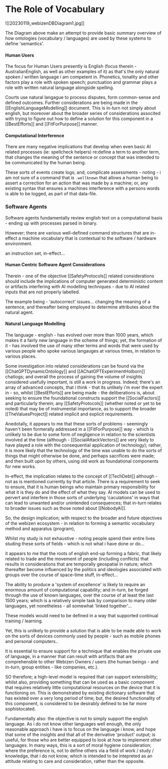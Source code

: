 # The Role of Vocabulary


![[20230119_webizenDBDiagram1.jpg]]

The Diagram above make an attempt to provide basic summary overview of how ontologies (vocabulary / languages) are used by these systems to define 'semantics'.

#### Human Users

The focus for Human Users presently is English (focus therein - AustralianEnglish, as well as other examples of it) as that's the only natural spoken / written language i am competent in.  Phonetics, tonality and other factors play a role with spoken speech; punctuation and grammar plays a role with written natural language alongside spelling.

Courts use natural langague to process disputes, form common-sense and defined outcomes.  Further considerations are being made in the [[EnglishLanguageModelling]] document.  This is in-turn not simply about english, but moreover about the broader series of considerations associted with trying to figure out how to define a solution for this component in a [[BestEfforts]] and [[FitForPurpose]] manner.

#### Computational Interference

There are many negative implications that develop when even basic AI related processes (ie: spellcheck helpers) re:define a term to another term, that changes the meaning of the sentence or concept that was intended to be communicated by the human being. 

These sorts of events create logs; and, complicate assessments - noting - i am not sure of a command that is `.wellknown` that allows a human being to assert a correction for an action that was made by a machine; or, any existing syntax that ensures a machines interference with a persons words is able to be logged, as part of that data-file.  

### Software Agents

Software agents fundamentally review english text on a computational basis - ending up with processes parsed in binary. 

However; there are various well-defined command structures that are in-effect a machine vocabulary that is contextual to the software / hardware environment. 

an instruction set, in-effect...

#### Human Centric Software Agent Considerations

Therein - one of the objective [[SafetyProtocols]] related considerations should include the implications of computer generated deterministic content or artifacts interfering with AI modelling techniques - due to AI related inputs that are not properly labelled.

The example being - 'autocorrect' issues...  changing the meaning of a sentence, and thereafter being employed to determine attributes about the natural agent. 

#### Natural Language Modelling 

The language - english - has evolved over more than 1000 years, which makes it a fairly new language in the scheme of things; yet, the formation of it - has involved the use of many other terms and words that were used by various people who spoke various langauges at various times, in relation to various places.  

Some investigation into related considerations can be found via the [[ChatGPTDynamicOntology]] and [[AChatGPTExperimentHolborn]] chatlogs; and overall the process of gaining the volume of insights considered usefully important, is still a work in progress.  Indeed; there's an array of advanced concepts, that i think - that its unlikely i'm ever the expert in - so, whilst [[BestEfforts]] are being made - the deliberations is, about seeking to ensure the foundational constructs support the [[SocialFactors]] and particularly therein; any [[SafetyProtocols]] (whether noted or yet to be noted) that may be of instrumental importance, as to support the broader [[TheValuesProject]] related implicit and explicit requirements. 

Anedotally, it appears to me that these sorts of problems - seemingly haven't been formerally addressed in a [[FitForPurpose]] way - which is unlikely to be due to some form of negligence in relation to the scientists involved at the time (although - [[SocialAttackVectors]] are very likely to have played a role with the consequential application of technology); rather, it is more likely that the technology of the time was unable to do the sorts of things that might otherwise be done, and perhaps sacrifices were made; and then built upon by others, using old work as foundational components for new works.  

In-effect, the implication relates to the concept of [[TechDebt]] although - not as is mentioned currently by that article.   There is a requirement to seek to ensure, that it is human beings who maintain primary responsibility for what it is they do and the effect of what they say.  AI models can be used to pervert and interfere in those sorts of underlying 'caculations' in ways that can lead to unwanted and/or unintended consequences; that in-turn relates to broader issues such as those noted about [[NobodyAI]].  

So, the design implication; with respect to the broader and future objectives of the webizen ecosystem - in relation to forming a semantic vocabulary method and apparatus (program),

Whilst my study is not exhaustive - noting people spend their entire lives studing these sorts of fields - which is not what i have done or do...  

it appears to me that the roots of english end-up forming a fabric, that likely related to trade and the movement of people (including conflicts) that results in considerations that are temporally geospatial in nature; which thereafter become influenced by the politics and ideologies associated with groups over the course of space-time stuff, in-effect...  

The ability to produce a 'system of excellence' is likely to require an enormous amount of computational capability; and in-turn, be forged through the use of known languages, over the course of at least the last 1500 years; which is a relatively simple task by comparison to many older languages, yet nonetheless - all somewhat 'linked together'...  

These models would need to be defined in a way that supported continual training / learning.

Yet, this is unlikely to provide a solution that is able to be made able to work on the sorts of devices commonly used by people - such as mobile phones and personal computers..  

It is essential to ensure support for a technique that enables the private use of language, in a manner that can result with artifacts that are comprehensble to other Webizen Owners / users (the human beings - and in-turn, group entities - like companies, etc.).

SO therefore; a high-level model is required that can support extensibility; whilst also, providing something that can be used as a basic component that requires relatively little computational resources on the device that it is functioning on.  This is demonstrated by existing dictionary software that has existed over a very long period of time; but, the desired functionality of this component, is considered to be desirably defined to be far more sophistocated.

Fundamentally also: the objective is not to simply support the english language.  As i do not know other languages well enough, the only reasonable approach i have is to focus on the language i know, and hope that some of the insights and that all of the derivative 'product' output; is useful, for those who are better equipped to look at how to implement other languages.  In many ways, this is a sort of moral hygiene consideration; where the preference is, not to define others via a field of work / study / knowledge, that i do not know; which is intended to be intepreted as an attitude relating to care and consideration, rather than the opposite. 
